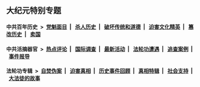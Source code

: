 ## 大纪元特别专题

#### 中共百年历史 &nbsp;>&nbsp; [党魁面目](indexes/nf1176107/README.md?10310430) &nbsp;| &nbsp; [杀人历史](indexes/nf1176106/README.md?10310430) &nbsp;| &nbsp; [破坏传统和道德](indexes/nf1176106/README.md?10310430) &nbsp;| &nbsp; [迫害文化精英](indexes/nf1176111/README.md?10310430) &nbsp;| &nbsp; [篡改历史](indexes/nf1176115/README.md?10310430) &nbsp;| &nbsp; [卖国](indexes/nf1176117/README.md?10310430) 

#### 中共活摘器官 &nbsp;>&nbsp; [热点评论](indexes/nf5879/README.md?10310430) &nbsp;| &nbsp; [国际调查](indexes/nf5947/README.md?10310430) &nbsp;| &nbsp; [最新活动](indexes/nf5883/README.md?10310430) &nbsp;| &nbsp; [法轮功遭遇](indexes/nf5881/README.md?10310430) &nbsp;| &nbsp; [追查案例](indexes/nf5880/README.md?10310430) &nbsp;| &nbsp; [事件报导](indexes/nf5877/README.md?10310430) 

#### 法轮功专辑 &nbsp;>&nbsp; [自焚伪案](indexes/nf5562/README.md?10310430) &nbsp;| &nbsp; [迫害真相](indexes/nf4379/README.md?10310430) &nbsp;| &nbsp; [历史事件回顾](indexes/nf5793/README.md?10310430) &nbsp;| &nbsp; [真相特辑](indexes/nf4389/README.md?10310430) &nbsp;| &nbsp; [社会支持](indexes/nf4386/README.md?10310430) &nbsp;| &nbsp; [大法徒的故事](indexes/nf1147481/README.md?10310430) 


